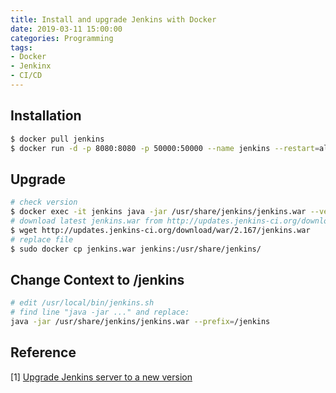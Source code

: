 ```yaml
---
title: Install and upgrade Jenkins with Docker
date: 2019-03-11 15:00:00
categories: Programming
tags: 
- Docker
- Jenkinx
- CI/CD
---
```


## Installation

```bash
$ docker pull jenkins
$ docker run -d -p 8080:8080 -p 50000:50000 --name jenkins --restart=always jenkins 
```

## Upgrade

```bash
# check version
$ docker exec -it jenkins java -jar /usr/share/jenkins/jenkins.war --version
# download latest jenkins.war from http://updates.jenkins-ci.org/download/war/
$ wget http://updates.jenkins-ci.org/download/war/2.167/jenkins.war
# replace file
$ sudo docker cp jenkins.war jenkins:/usr/share/jenkins/
```

## Change Context to /jenkins

```bash
# edit /usr/local/bin/jenkins.sh
# find line "java -jar ..." and replace: 
java -jar /usr/share/jenkins/jenkins.war --prefix=/jenkins
```

## Reference 

[1] [Upgrade Jenkins server to a new version](https://mohitgoyal.co/2017/02/15/upgrade-jenkins-server-to-a-new-version/)